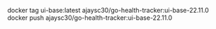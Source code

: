 docker tag ui-base:latest ajaysc30/go-health-tracker:ui-base-22.11.0
docker push ajaysc30/go-health-tracker:ui-base-22.11.0